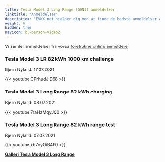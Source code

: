 ```yaml
---
title: Tesla Model 3 Long Range (GEN1) anmeldelser
linktitle: "Anmeldelser"
description: "EVKX.net hjælper dig med at finde de bedste anmeldelser af denne model."
weight: 6
hidden: true
navicon: bi-person-video2
---
```

Vi samler anmeldelser fra vores [foretrukne online anmeldere](../../../../../guides/evreviewers/)

<div class="container text-center shadow p-2 pe-4 mb-5 bg-body-tertiary rounded border">
<h3>Tesla Model 3 LR 82 kWh 1000 km challenge</h3>
<p>Bjørn Nyland: 17.07.2021</p>

{{< youtube CPrhudJiD98 >}}

</div>
<div class="container text-center shadow p-2 pe-4 mb-5 bg-body-tertiary rounded border">
<h3>Tesla Model 3 Long Range 82 kWh charging</h3>
<p>Bjørn Nyland: 08.07.2021</p>

{{< youtube 7raHzMqyJQ0 >}}

</div>
<div class="container text-center shadow p-2 pe-4 mb-5 bg-body-tertiary rounded border">
<h3>Tesla Model 3 Long Range 82 kWh range test</h3>
<p>Bjørn Nyland: 07.07.2021</p>

{{< youtube xb7oyOiB4P0 >}}

</div>
<div class="mt-3 mb-3">
<a href="../gallery/" class="text-decoration-none text-black">
<strong><i class="bi-arrow-left"></i>Galleri  </strong>
</a>
<a href="../" class="text-decoration-none text-black float-end">
<strong>Tesla Model 3 Long Range <i class="bi-arrow-right"></i></strong>
</a>
</div>
